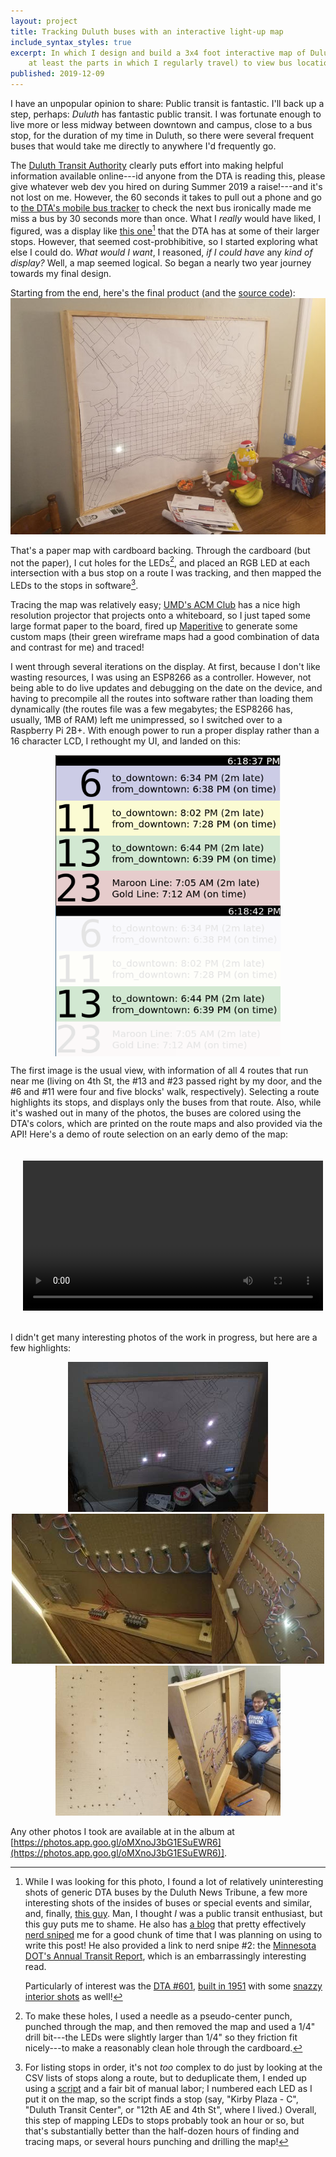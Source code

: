 ```yaml
---
layout: project
title: Tracking Duluth buses with an interactive light-up map
include_syntax_styles: true
excerpt: In which I design and build a 3x4 foot interactive map of Duluth (or
    at least the parts in which I regularly travel) to view bus locations
published: 2019-12-09
---
```


I have an unpopular opinion to share: Public transit is fantastic. I'll back up
a step, perhaps: _Duluth_ has fantastic public transit. I was fortunate enough
to live more or less midway between downtown and campus, close to a bus stop,
for the duration of my time in Duluth, so there were several frequent buses that
would take me directly to anywhere I'd frequently go.

The [Duluth Transit Authority](https://www.duluthtransit.com/) clearly puts
effort into making helpful information available online---id anyone from the
DTA is reading this, please give whatever web dev you hired on during Summer
2019 a raise!---and it's not lost on me. However, the 60 seconds it takes to
pull out a phone and go to
[the DTA's mobile bus tracker](http://webwatch.duluthtransit.com/GoogleLiveMap)
to check the next bus ironically made me miss a bus by 30 seconds more than
once. What I _really_ would have liked, I figured, was a display like
[this one](https://commons.wikimedia.org/wiki/File:Duluth_Transportation_Center_-_Duluth_Police_Department_Station_Minnesota_(31854902301).jpg)[^looking-for-pictures]
that the DTA has at some of their larger stops. However, that seemed
cost-probhibitive, so I started exploring what else I could do. _What would I
want_, I reasoned, _if I could have_ any _kind of display?_ Well, a map seemed
logical. So began a nearly two year journey towards my final design.

[^looking-for-pictures]: While I was looking for this photo, I found a lot of
    relatively uninteresting shots of generic DTA buses by the Duluth News
    Tribune, a few more interesting shots of the insides of buses or special
    events and similar, and, finally,
    [this guy](https://www.flickr.com/people/thetransitcamera/). Man, I thought
    _I_ was a public transit enthusiast, but this guy puts me to shame. He also
    has [a blog](http://thetransitcamera.blogspot.com/) that pretty effectively
    [nerd sniped](https://xkcd.com/356/) me for a good chunk of time that I was
    planning on using to write this post! He also provided a link to nerd snipe
    #2: the
    [Minnesota DOT's Annual Transit Report](https://www.dot.state.mn.us/transit/reports/transit-report/pdf/transit-report-2019.pdf),
    which is an embarrassingly interesting read.

    Particularly of interest was the
    [DTA #601](https://www.flickr.com/photos/thetransitcamera/14375194869/),
    [built in 1951](https://www.pinterest.com/pin/239957486379000964/) with some
    [snazzy](https://www.flickr.com/photos/thetransitcamera/14375194119/)
    [interior shots](https://www.flickr.com/photos/thetransitcamera/14558390491/)
    as well!

Starting from the end, here's the final product (and the
[source code](https://github.com/ChandlerSwift/duluth-bus-tracker)):
[![the bus tracker map sitting on a table](/images/bus-tracker/final-product-sm.jpg)](/images/bus-tracker/final-product.jpg)

That's a paper map with cardboard backing. Through the cardboard (but not the
paper), I cut holes for the LEDs[^cut-led-holes], and placed an RGB LED at each
intersection with a bus stop on a route I was tracking, and then mapped the LEDs
to the stops in software[^how-to-find-stops].

Tracing the map was relatively easy;
[UMD's ACM Club](https://scse.d.umn.edu/about/departments-and-programs/computer-science-department/student-clubs/acm-club)
has a nice high resolution projector that projects onto a whiteboard, so I just
taped some large format paper to the board, fired up
[Maperitive](http://maperitive.net/) to generate some custom maps (their green
wireframe maps had a good combination of data and contrast for me) and traced!


[^cut-led-holes]: To make these holes, I used a needle as a pseudo-center punch,
    punched through the map, and then removed the map and used a 1/4" drill
    bit---the LEDs were slightly larger than 1/4" so they friction fit
    nicely---to make a reasonably clean hole through the cardboard.


[^how-to-find-stops]: For listing stops in order, it's not _too_ complex to do
    just by looking at the CSV lists of stops along a route, but to deduplicate
    them, I ended up using a
    [script](https://github.com/ChandlerSwift/duluth-bus-tracker/blob/master/util/generate_routes.sh)
    and a fair bit of manual labor; I numbered each LED as I put it on the map,
    so the script finds a stop (say, "Kirby Plaza - C", "Duluth Transit Center",
    or "12th AE and 4th St", where I lived.) Overall, this step of mapping LEDs
    to stops probably took an hour or so, but that's substantially better than
    the half-dozen hours of finding and tracing maps, or several hours punching
    and drilling the map!

I went through several iterations on the display. At first, because I don't like
wasting resources, I was using an ESP8266 as a controller. However, not being
able to do live updates and debugging on the date on the device, and having to
precompile all the routes into software rather than loading them dynamically
(the routes file was a few megabytes; the ESP8266 has, usually, 1MB of RAM)
left me unimpressed, so I switched over to a Raspberry Pi 2B+. With enough power
to run a proper display rather than a 16 character LCD, I rethought my UI, and
landed on this:

<div style="display: flex; flex-wrap: wrap; justify-content: center;">
    <img alt="The bus tracker's UI (no route selected)" width=360 src="/images/bus-tracker/ui.png">
    <img alt="The bus tracker's UI (route 13 selected)" width=360 src="/images/bus-tracker/ui-selected.png">
</div>

The first image is the usual view, with information of all 4 routes that run
near me (living on 4th St, the #13 and #23 passed right by my door, and the #6
and #11 were four and five blocks' walk, respectively). Selecting a route
highlights its stops, and displays only the buses from that route. Also, while
it's washed out in many of the photos, the buses are colored using the DTA's
colors, which are printed on the route maps and also provided via the API!
Here's a demo of route selection on an early demo of the map:

<video controls height=240 style="display: block; margin: auto; padding: 20px;">
    <source src="/images/bus-tracker/ui-demo.mp4" type="video/mp4">
</video>

I didn't get many interesting photos of the work in progress, but here are a
few highlights:
<div style="display: flex; flex-wrap: wrap; justify-content: center;">
    <a href="/images/bus-tracker/front-with-real-buses.jpg">
        <img alt="The front of the map with real data being displayed" height=240 src="/images/bus-tracker/front-with-real-buses-sm.jpg">
    </a>
    <a href="/images/bus-tracker/back-with-pi.jpg">
        <img alt="The front of the map with real data being displayed" height=240 src="/images/bus-tracker/back-with-pi-sm.jpg">
    </a>
    <a href="/images/bus-tracker/back-with-light.jpg">
        <img alt="The front of the map with real data being displayed" height=240 src="/images/bus-tracker/back-with-light-sm.jpg">
    </a>
    <a href="/images/bus-tracker/cardboard-with-holes.jpg">
        <img alt="The front of the map with real data being displayed" height=240 src="/images/bus-tracker/cardboard-with-holes-sm.jpg">
    </a>
    <a href="/images/bus-tracker/dustin-holding-frame.jpg">
        <img alt="The front of the map with real data being displayed" height=240 src="/images/bus-tracker/dustin-holding-frame-sm.jpg">
    </a>
</div>

Any other photos I took are available at in the album at
[https://photos.app.goo.gl/oMXnoJ3bG1ESuEWR6](https://photos.app.goo.gl/oMXnoJ3bG1ESuEWR6)].
